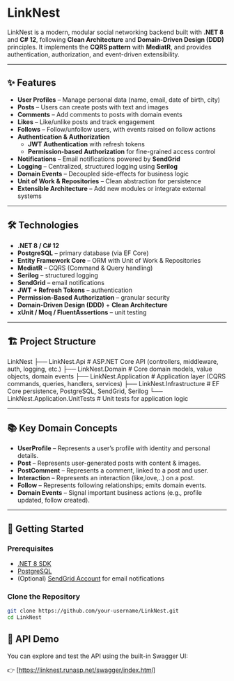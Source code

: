 # LinkNest

LinkNest is a modern, modular social networking backend built with **.NET 8** and **C# 12**, following **Clean Architecture** and **Domain-Driven Design (DDD)** principles. It implements the **CQRS pattern** with **MediatR**, and provides authentication, authorization, and event-driven extensibility.

---

## ✨ Features

- **User Profiles** – Manage personal data (name, email, date of birth, city)
- **Posts** – Users can create posts with text and images
- **Comments** – Add comments to posts with domain events
- **Likes** – Like/unlike posts and track engagement
- **Follows** – Follow/unfollow users, with events raised on follow actions
- **Authentication & Authorization**
  - **JWT Authentication** with refresh tokens
  - **Permission-based Authorization** for fine-grained access control
- **Notifications** – Email notifications powered by **SendGrid**
- **Logging** – Centralized, structured logging using **Serilog**
- **Domain Events** – Decoupled side-effects for business logic
- **Unit of Work & Repositories** – Clean abstraction for persistence
- **Extensible Architecture** – Add new modules or integrate external systems

---

## 🛠️ Technologies

- **.NET 8 / C# 12**
- **PostgreSQL** – primary database (via EF Core)
- **Entity Framework Core** – ORM with Unit of Work & Repositories
- **MediatR** – CQRS (Command & Query handling)
- **Serilog** – structured logging
- **SendGrid** – email notifications
- **JWT + Refresh Tokens** – authentication
- **Permission-Based Authorization** – granular security
- **Domain-Driven Design (DDD)** + **Clean Architecture**
- **xUnit / Moq / FluentAssertions** – unit testing

---

## 🏗️ Project Structure
LinkNest
├── LinkNest.Api # ASP.NET Core API (controllers, middleware, auth, logging, etc.)
├── LinkNest.Domain # Core domain models, value objects, domain events
├── LinkNest.Application # Application layer (CQRS commands, queries, handlers, services)
├── LinkNest.Infrastructure # EF Core persistence, PostgreSQL, SendGrid, Serilog
└── LinkNest.Application.UnitTests # Unit tests for application logic


---

## 📚 Key Domain Concepts  

- **UserProfile** – Represents a user’s profile with identity and personal details.  
- **Post** – Represents user-generated posts with content & images.  
- **PostComment** – Represents a comment, linked to a post and user.  
- **Interaction** – Represents an interaction (like,love,..) on a post.  
- **Follow** – Represents following relationships; emits domain events.  
- **Domain Events** – Signal important business actions (e.g., profile updated, follow created).  

---

## 🚀 Getting Started  

### Prerequisites  

- [.NET 8 SDK](https://dotnet.microsoft.com/download/dotnet/8.0)  
- [PostgreSQL](https://www.postgresql.org/download/)  
- (Optional) [SendGrid Account](https://sendgrid.com/) for email notifications  

### Clone the Repository  

```bash
git clone https://github.com/your-username/LinkNest.git
cd LinkNest
```
## 🔗 API Demo  

You can explore and test the API using the built-in Swagger UI:  

👉 [https://linknest.runasp.net/swagger/index.html]
